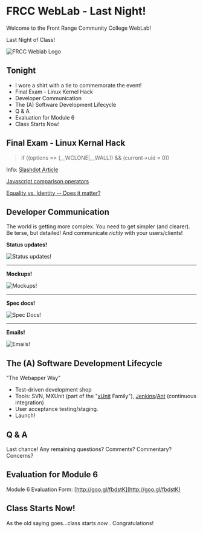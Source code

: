 # FRCC WebLab - Last Night!

Welcome to the Front Range Community College WebLab!

Last Night of Class!

![FRCC Weblab Logo](/img/frcc_weblab_logo.jpg)

## Tonight

* I wore a shirt with a tie to commemorate the event!
* Final Exam - Linux Kernel Hack
* Developer Communication
* The (A) Software Development Lifecycle
* Q & A
* Evaluation for Module 6
* Class Starts Now!

## Final Exam - Linux Kernal Hack

> if ((options == (__WCLONE|__WALL)) && (current->uid = 0))

Info: [Slashdot Article](http://slashdot.org/story/13/10/09/1551240/the-linux-backdoor-attempt-of-2003)

[Javascript comparison operators](http://stackoverflow.com/questions/5447024/javascript-comparison-operators-identity-vs-equality)

[Equality vs. Identity -- Does it matter?](http://stackoverflow.com/questions/359494/does-it-matter-which-equals-operator-vs-i-use-in-javascript-comparisons)


## Developer Communication

The world is getting more complex. You need to get simpler (and clearer). Be terse, but detailed! And communicate _richly_ with your users/clients!

__Status updates!__

![Status updates!](/img/napw_project_plan_snapshot.png)

---

__Mockups!__

![Mockups!](/img/ctms_snapshot.png)

---
__Spec docs!__

![Spec Docs!](/img/sample_spec.png)

---
__Emails!__

![Emails!](/img/email.png)

## The (A) Software Development Lifecycle

"The Webapper Way"

* Test-driven development shop
* Tools: SVN, MXUnit (part of the "[xUnit](http://en.wikipedia.org/wiki/XUnit) Family"), [Jenkins](http://jenkins-ci.org/)/[Ant](http://en.wikipedia.org/wiki/Apache_Ant) (continuous integration)
* User acceptance testing/staging.
* Launch! 

## Q & A

Last chance! Any remaining questions? Comments? Commentary? Concerns?

## Evaluation for Module 6

Module 6 Evaluation Form: [http://goo.gl/fbdstK](http://goo.gl/fbdstK) 

## Class Starts Now!

As the old saying goes...class starts _now_ . Congratulations! 